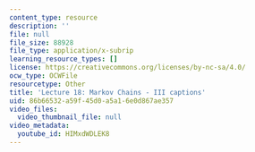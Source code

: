 ```yaml
---
content_type: resource
description: ''
file: null
file_size: 88928
file_type: application/x-subrip
learning_resource_types: []
license: https://creativecommons.org/licenses/by-nc-sa/4.0/
ocw_type: OCWFile
resourcetype: Other
title: 'Lecture 18: Markov Chains - III captions'
uid: 86b66532-a59f-45d0-a5a1-6e0d867ae357
video_files:
  video_thumbnail_file: null
video_metadata:
  youtube_id: HIMxdWDLEK8
---
```

